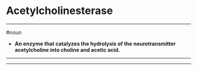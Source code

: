 # Acetylcholinesterase
---
#noun
- **An enzyme that catalyzes the hydrolysis of the neurotransmitter acetylcholine into choline and acetic acid.**
---
---
